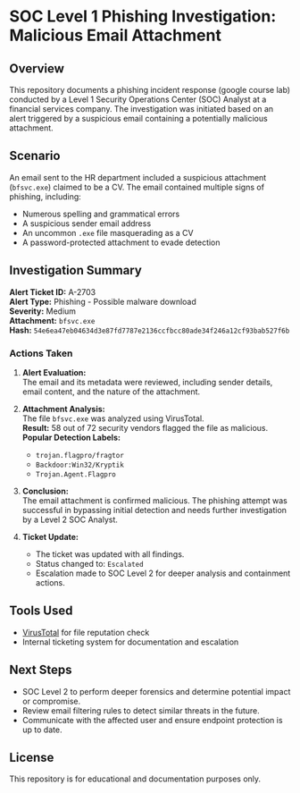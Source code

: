 # SOC Level 1 Phishing Investigation: Malicious Email Attachment

## Overview

This repository documents a phishing incident response (google course lab) conducted by a Level 1 Security Operations Center (SOC) Analyst at a financial services company. The investigation was initiated based on an alert triggered by a suspicious email containing a potentially malicious attachment.

## Scenario

An email sent to the HR department included a suspicious attachment (`bfsvc.exe`) claimed to be a CV. The email contained multiple signs of phishing, including:

- Numerous spelling and grammatical errors
- A suspicious sender email address
- An uncommon `.exe` file masquerading as a CV
- A password-protected attachment to evade detection

## Investigation Summary

**Alert Ticket ID:** A-2703  
**Alert Type:** Phishing - Possible malware download  
**Severity:** Medium  
**Attachment:** `bfsvc.exe`  
**Hash:** `54e6ea47eb04634d3e87fd7787e2136ccfbcc80ade34f246a12cf93bab527f6b`  

### Actions Taken

1. **Alert Evaluation:**  
   The email and its metadata were reviewed, including sender details, email content, and the nature of the attachment.

2. **Attachment Analysis:**  
   The file `bfsvc.exe` was analyzed using VirusTotal.  
   **Result:** 58 out of 72 security vendors flagged the file as malicious.  
   **Popular Detection Labels:**  
   - `trojan.flagpro/fragtor`
   - `Backdoor:Win32/Kryptik`
   - `Trojan.Agent.Flagpro`

3. **Conclusion:**  
   The email attachment is confirmed malicious. The phishing attempt was successful in bypassing initial detection and needs further investigation by a Level 2 SOC Analyst.

4. **Ticket Update:**  
   - The ticket was updated with all findings.
   - Status changed to: `Escalated`
   - Escalation made to SOC Level 2 for deeper analysis and containment actions.

## Tools Used

- [VirusTotal](https://www.virustotal.com) for file reputation check
- Internal ticketing system for documentation and escalation

## Next Steps

- SOC Level 2 to perform deeper forensics and determine potential impact or compromise.
- Review email filtering rules to detect similar threats in the future.
- Communicate with the affected user and ensure endpoint protection is up to date.

## License

This repository is for educational and documentation purposes only.
